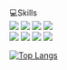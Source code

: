 💻Skills <br/>
<span>
<img src="https://img.shields.io/badge/Javascript-F7DF1E?style=flat-square&logo=javascript&logoColor=black"/> <img src="https://img.shields.io/badge/Typescript-3178C6?style=flat-square&logo=typescript&logoColor=white"/> <img src="https://img.shields.io/badge/React-61DAFB?style=flat-square&logo=react&logoColor=black"/> <img src="https://img.shields.io/badge/Vue-4FC08D?style=flat-square&logo=vuedotjs&logoColor=white"/> <br/> <img src="https://img.shields.io/badge/Next.js-000000?style=flat-square&logo=nextdotjs&logoColor=white"/> <img src="https://img.shields.io/badge/Redux-764ABC?style=flat-square&logo=redux&logoColor=white"/> <img src="https://img.shields.io/badge/StyledComponents-DB7093?style=flat-square&logo=styledcomponents&logoColor=white"/> <img src="https://img.shields.io/badge/Three.js-000000?style=flat-square&logo=threedotjs&logoColor=white"/>
</span>  

<span>
  
[![Top Langs](https://github-readme-stats.vercel.app/api/top-langs/?username=outclassstudio)](https://github.com/outclassstudio/github-readme-stats)
  
</span>
